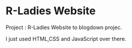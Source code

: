 # R-Ladies Website

Project : R-Ladies Website to blogdown projec.

I just used HTML,CSS and JavaScript over there.
